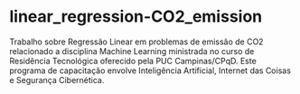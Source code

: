 # linear_regression-CO2_emission

Trabalho sobre Regressão Linear em problemas de emissão de CO2 relacionado a disciplina Machine Learning ministrada no curso de Residência Tecnológica oferecido pela PUC Campinas/CPqD. Este programa de capacitação envolve Inteligência Artificial, Internet das Coisas e Segurança Cibernética.
